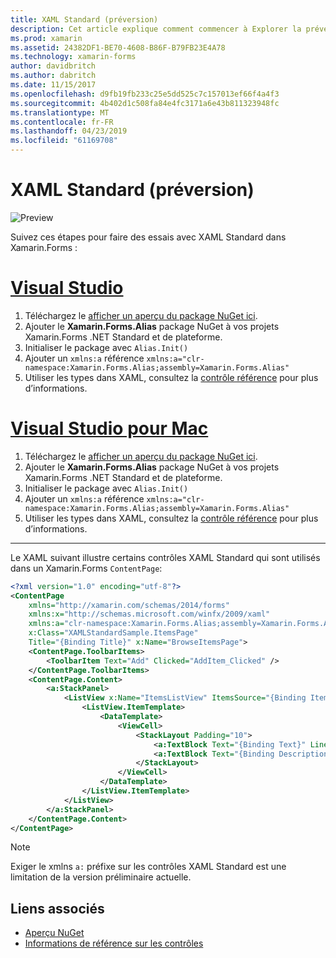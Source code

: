```yaml
---
title: XAML Standard (préversion)
description: Cet article explique comment commencer à Explorer la préversion Standard de XAML dans Xamarin.Forms.
ms.prod: xamarin
ms.assetid: 24382DF1-BE70-4608-B86F-B79FB23E4A78
ms.technology: xamarin-forms
author: davidbritch
ms.author: dabritch
ms.date: 11/15/2017
ms.openlocfilehash: d9fb19fb233c25e5dd525c7c157013ef66f4a4f3
ms.sourcegitcommit: 4b402d1c508fa84e4fc3171a6e43b811323948fc
ms.translationtype: MT
ms.contentlocale: fr-FR
ms.lasthandoff: 04/23/2019
ms.locfileid: "61169708"
---
```

# <a name="xaml-standard-preview"></a>XAML Standard (préversion)

![Preview](~/media/shared/preview.png)

Suivez ces étapes pour faire des essais avec XAML Standard dans Xamarin.Forms :

# <a name="visual-studiotabwindows"></a>[Visual Studio](#tab/windows)

1. Téléchargez le [afficher un aperçu du package NuGet ici](https://aka.ms/xf-xamlstandard-nuget).
2. Ajouter le **Xamarin.Forms.Alias** package NuGet à vos projets Xamarin.Forms .NET Standard et de plateforme.
3. Initialiser le package avec `Alias.Init()`
4. Ajouter un `xmlns:a` référence `xmlns:a="clr-namespace:Xamarin.Forms.Alias;assembly=Xamarin.Forms.Alias"`
5. Utiliser les types dans XAML, consultez la [contrôle référence](controls.md) pour plus d’informations.

# <a name="visual-studio-for-mactabmacos"></a>[Visual Studio pour Mac](#tab/macos)

1. Téléchargez le [afficher un aperçu du package NuGet ici](https://aka.ms/xf-xamlstandard-nuget).
2. Ajouter le **Xamarin.Forms.Alias** package NuGet à vos projets Xamarin.Forms .NET Standard et de plateforme.
3. Initialiser le package avec `Alias.Init()`
4. Ajouter un `xmlns:a` référence `xmlns:a="clr-namespace:Xamarin.Forms.Alias;assembly=Xamarin.Forms.Alias"`
5. Utiliser les types dans XAML, consultez la [contrôle référence](controls.md) pour plus d’informations.

-----

Le XAML suivant illustre certains contrôles XAML Standard qui sont utilisés dans un Xamarin.Forms `ContentPage`:

```xml
<?xml version="1.0" encoding="utf-8"?>
<ContentPage 
    xmlns="http://xamarin.com/schemas/2014/forms" 
    xmlns:x="http://schemas.microsoft.com/winfx/2009/xaml" 
    xmlns:a="clr-namespace:Xamarin.Forms.Alias;assembly=Xamarin.Forms.Alias"
    x:Class="XAMLStandardSample.ItemsPage" 
    Title="{Binding Title}" x:Name="BrowseItemsPage">
    <ContentPage.ToolbarItems>
        <ToolbarItem Text="Add" Clicked="AddItem_Clicked" />
    </ContentPage.ToolbarItems>
    <ContentPage.Content>
        <a:StackPanel>
            <ListView x:Name="ItemsListView" ItemsSource="{Binding Items}" VerticalOptions="FillAndExpand" HasUnevenRows="true" RefreshCommand="{Binding LoadItemsCommand}" IsPullToRefreshEnabled="true" IsRefreshing="{Binding IsBusy, Mode=OneWay}" CachingStrategy="RecycleElement" ItemSelected="OnItemSelected">
                <ListView.ItemTemplate>
                    <DataTemplate>
                        <ViewCell>
                            <StackLayout Padding="10">
                                <a:TextBlock Text="{Binding Text}" LineBreakMode="NoWrap" Style="{DynamicResource ListItemTextStyle}" FontSize="16" />
                                <a:TextBlock Text="{Binding Description}" LineBreakMode="NoWrap" Style="{DynamicResource ListItemDetailTextStyle}" FontSize="13" />
                            </StackLayout>
                        </ViewCell>
                    </DataTemplate>
                </ListView.ItemTemplate>
            </ListView>
        </a:StackPanel>
    </ContentPage.Content>
</ContentPage>
```

> [!NOTE]
> Exiger le xmlns `a:` préfixe sur les contrôles XAML Standard est une limitation de la version préliminaire actuelle.


## <a name="related-links"></a>Liens associés

- [Aperçu NuGet](https://aka.ms/xf-xamlstandard-nuget)
- [Informations de référence sur les contrôles](controls.md)
